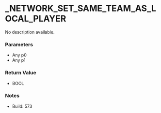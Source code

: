 # _NETWORK_SET_SAME_TEAM_AS_LOCAL_PLAYER

No description available.

### Parameters
* Any p0
* Any p1

### Return Value
* BOOL

### Notes
* Build: 573

